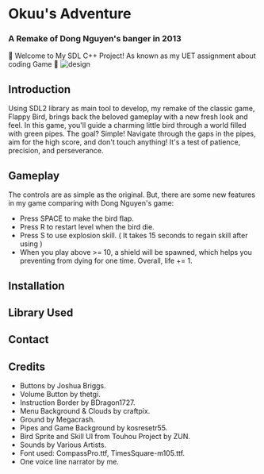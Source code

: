 # Okuu's Adventure
### A Remake of Dong Nguyen's banger in 2013 
🚀 Welcome to My SDL C++ Project! As known as my UET assignment about coding Game 🚀
![design](https://github.com/hoangduong19/OkuusAdventure/assets/160806540/10c8f30c-4c45-4db3-ab1c-a2e05a79b192)
## Introduction
Using SDL2 library as main tool to develop, my remake of the classic game, Flappy Bird, brings back the beloved gameplay with a new fresh look and feel. In this game, you'll guide a charming little bird through a world filled with green pipes. The goal? Simple! Navigate through the gaps in the pipes, aim for the high score, and don't touch anything! It's a test of patience, precision, and perseverance.
## Gameplay
The controls are as simple as the original. But, there are some new features in my game comparing with Dong Nguyen's game:
-  Press SPACE to make the bird flap.
-  Press R to restart level when the bird die.
-  Press S to use explosion skill. ( It takes 15 seconds to regain skill after using )
-  When you play above >= 10, a shield will be spawned, which helps you preventing from dying for one time. Overall, life += 1.
## Installation
## Library Used
## Contact
## Credits
- Buttons by Joshua Briggs.
- Volume Button by thetgi.
- Instruction Border by BDragon1727.
- Menu Background & Clouds by craftpix.
- Ground by Megacrash.
- Pipes and Game Background by kosresetr55.
- Bird Sprite and Skill UI from Touhou Project by ZUN.
- Sounds by Various Artists.
- Font used: CompassPro.ttf, TimesSquare-m105.ttf.
- One voice line narrator by me.

